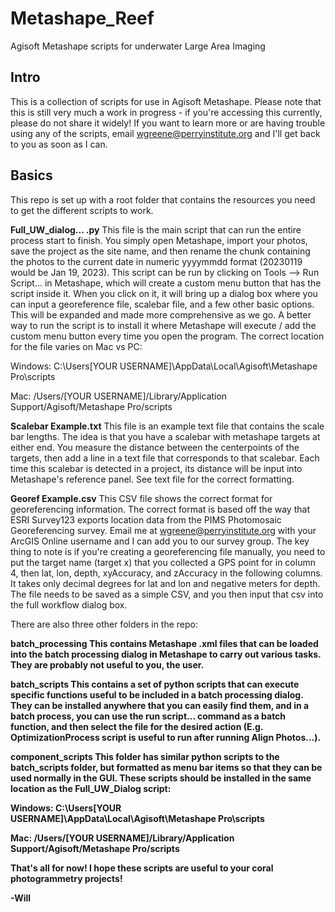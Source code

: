 # Metashape_Reef
Agisoft Metashape scripts for underwater Large Area Imaging

## Intro
This is a collection of scripts for use in Agisoft Metashape. Please note that this is still very much a work in progress - if you're accessing this currently, please do not share it widely! If you want to learn more or are having trouble using any of the scripts, email wgreene@perryinstitute.org and I'll get back to you as soon as I can. 

## Basics
This repo is set up with a root folder that contains the resources you need to get the different scripts to work. 

<b>Full_UW_dialog... .py</b> This file is the main script that can run the entire process start to finish. You simply open Metashape, import your photos, save the project as the site name, and then rename the chunk containing the photos to the current date in numeric yyyymmdd format (20230119 would be Jan 19, 2023). This script can be run by clicking on Tools --> Run Script... in Metashape, which will create a custom menu button that has the script inside it. When you click on it, it will bring up a dialog box where you can input a georeference file, scalebar file, and a few other basic options. This will be expanded and made more comprehensive as we go. A better way to run the script is to install it where Metashape will execute / add the custom menu button every time you open the program. The correct location for the file varies on Mac vs PC:

Windows: C:\Users\[YOUR USERNAME]\AppData\Local\Agisoft\Metashape Pro\scripts

Mac: /Users/[YOUR USERNAME]/Library/Application Support/Agisoft/Metashape Pro/scripts

<b>Scalebar Example.txt</b> This file is an example text file that contains the scale bar lengths. The idea is that you have a scalebar with metashape targets at either end. You measure the distance between the centerpoints of the targets, then add a line in a text file that corresponds to that scalebar. Each time this scalebar is detected in a project, its distance will be input into Metashape's reference panel. See text file for the correct formatting.

<b>Georef Example.csv</b> This CSV file shows the correct format for georeferencing information. The correct format is based off the way that ESRI Survey123 exports location data from the PIMS Photomosaic Georeferencing survey. Email me at wgreene@perryinstitute.org with your ArcGIS Online username and I can add you to our survey group. The key thing to note is if you're creating a georeferencing file manually, you need to put the target name (target x) that you collected a GPS point for in column 4, then lat, lon, depth, xyAccuracy, and zAccuracy in the following columns. It takes only decimal degrees for lat and lon and negative meters for depth. The file needs to be saved as a simple CSV, and you then input that csv into the full workflow dialog box.

There are also three other folders in the repo:

<b> batch_processing <b/> This contains Metashape .xml files that can be loaded into the batch processing dialog in Metashape to carry out various tasks. They are probably not useful to you, the user.

<b> batch_scripts <b/> This contains a set of python scripts that can execute specific functions useful to be included in a batch processing dialog. They can be installed anywhere that you can easily find them, and in a batch process, you can use the run script... command as a batch function, and then select the file for the desired action (E.g. OptimizationProcess script is useful to run after running Align Photos...). 

<b> component_scripts<b/> This folder has similar python scripts to the batch_scripts folder, but formatted as menu bar items so that they can be used normally in the GUI. These scripts should be installed in the same location as the Full_UW_Dialog script:

Windows: C:\Users\[YOUR USERNAME]\AppData\Local\Agisoft\Metashape Pro\scripts

Mac: /Users/[YOUR USERNAME]/Library/Application Support/Agisoft/Metashape Pro/scripts

That's all for now! I hope these scripts are useful to your coral photogrammetry projects!

-Will


